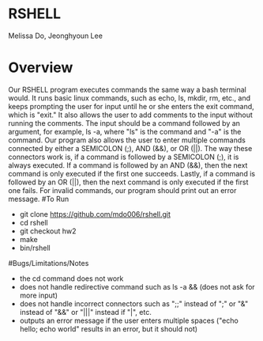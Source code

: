 # RSHELL
Melissa Do, Jeonghyoun Lee

# Overview 
Our RSHELL program executes commands the same way a bash terminal would. It runs basic linux commands, such as echo, ls, mkdir, rm, etc., and keeps prompting the user for input until he or she enters the exit command, which is "exit." It also allows the user to add comments to the input without running the comments. The input should be a command followed by an argument, for example, ls -a, where "ls" is the command and "-a" is the command. Our program also allows the user to enter multiple commands connected by either a SEMICOLON (;), AND (&&), or OR (||). The way these connectors work is, if a command is followed by a SEMICOLON (;), it is always executed. If a command is followed by an AND (&&), then the next command is only executed if the first one succeeds. Lastly, if a command is followed by an OR (||), then the next command is only executed if the first one fails. For invalid commands, our program should print out an error message. 
#To Run
* git clone https://github.com/mdo006/rshell.git
* cd rshell
* git checkout hw2
* make
* bin/rshell

#Bugs/Limitations/Notes
* the cd command does not work
* does not handle redirective command such as ls -a && (does not ask for more input)
* does not handle incorrect connectors such as ";;" instead of ";" or "&" instead of "&&" or "|||" instead if "|", etc.
* outputs an error message if the user enters multiple spaces ("echo hello;      echo world" results in an error, but it should not)
